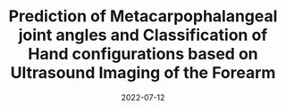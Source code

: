---
title: "Prediction of Metacarpophalangeal joint angles and Classification of Hand configurations based on Ultrasound Imaging of the Forearm"
collection: publications
permalink: /publication/2021-09-26-number-4
excerpt: '<font size="2"><p align="justify">Abstract — With the advancement in computing and robotics, it is necessary to develop fluent and intuitive methods for interacting with digital systems, AR/VR interfaces, and physical robotic systems. Hand movement recognition is widely used to enable this interaction. Hand configuration classification and Metacarpophalangeal (MCP) joint angle detection are important for a comprehensive reconstruction of the hand motion. Surface electromyography and other technologies have been used for the detection of hand motions. Ultrasound images of the forearm offer a way to visualize the internal physiology of the hand from a musculoskeletal perspective. Recent work has shown that these images can be classified using machine learning to predict various hand configurations. In this paper, we propose a Convolutional Neural Network (CNN) based deep learning pipeline for predicting the MCP joint angles. We supplement our results by using a Support Vector Classifier (SVC) to classify the ultrasound information into several predefined hand configurations based on activities of daily living (ADL). Ultrasound data from the forearm was obtained from 6 subjects who were instructed to move their hands according to predefined hand configurations relevant to ADLs. Motion capture data was acquired as the ground truth for hand movements at different speeds (0.5 Hz, 1 Hz, & 2 Hz) for the index, middle, ring, and pinky fingers. We were able to get promising SVC classification results on a subset of our collected data set. We demonstrated a correspondence between the predicted MCP joint angles and the actual MCP joint angles for the fingers, with an average root mean square error of 7.35 degrees. We implemented a low latency (6.25 - 9.1 Hz) pipeline for the prediction of both MCP joint angles and hand configuration estimation aimed at real-time control of digital devices, AR/VR interfaces, and physical robots.</p>'
date: 2022-07-12
venue: '2022 International Conference on Robotics and Automation (ICRA)'
paperurl: 'https://ieeexplore.ieee.org/abstract/document/9812287'
citation: 'Bimbraw, K., Nycz, C. J., Schueler, M., Zhang, Z., & Zhang, H. K. (2021). &quot;Prediction of Metacarpophalangeal joint angles and Classification of Hand configurations based on Ultrasound Imaging of the Forearm,&quot; <i>2022 International Conference on Robotics and Automation (ICRA)</i>, Philadelphia, PA, USA, 2022, pp. 91-97, doi: 10.1109/ICRA46639.2022.9812287.'
---